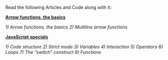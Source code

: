 Read the following Articles and Code along with it:

**[Arrow functions, the basics](https://javascript.info/arrow-functions-basics)**

*1) Arrow functions, the basics*
*2) Multiline arrow functions*

**[JavaScript specials](https://javascript.info/javascript-specials)**

*1) Code structure*
*2) Strict mode*
*3) Variables*
*4) Interaction*
*5) Operators*
*6) Loops*
*7) The “switch” construct*
*8) Functions*
